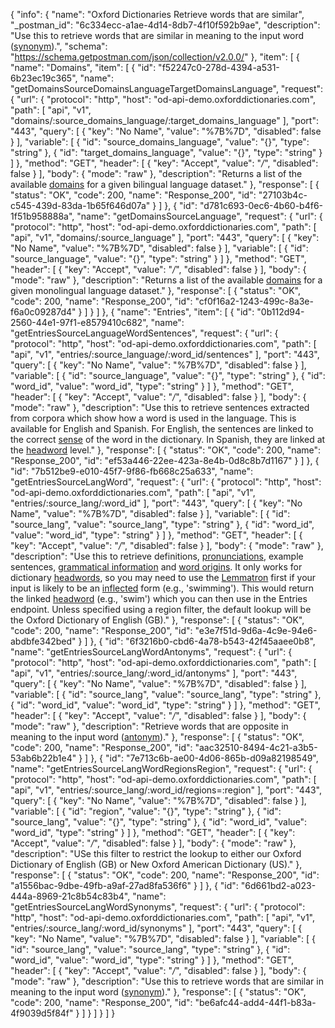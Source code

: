 {
  "info": {
    "name": "Oxford Dictionaries Retrieve words that are similar",
    "_postman_id": "6c334ecc-a1ae-4d14-8db7-4f10f592b9ae",
    "description": "Use this to retrieve words that are similar in meaning to the input word ([synonym](documentation/glossary?term=synonym)).",
    "schema": "https://schema.getpostman.com/json/collection/v2.0.0/"
  },
  "item": [
    {
      "name": "Domains",
      "item": [
        {
          "id": "f52247c0-278d-4394-a531-6b23ec19c365",
          "name": "getDomainsSourceDomainsLanguageTargetDomainsLanguage",
          "request": {
            "url": {
              "protocol": "http",
              "host": "od-api-demo.oxforddictionaries.com",
              "path": [
                "api",
                "v1",
                "domains/:source_domains_language/:target_domains_language"
              ],
              "port": "443",
              "query": [
                {
                  "key": "No Name",
                  "value": "%7B%7D",
                  "disabled": false
                }
              ],
              "variable": [
                {
                  "id": "source_domains_language",
                  "value": "{}",
                  "type": "string"
                },
                {
                  "id": "target_domains_language",
                  "value": "{}",
                  "type": "string"
                }
              ]
            },
            "method": "GET",
            "header": [
              {
                "key": "Accept",
                "value": "*/*",
                "disabled": false
              }
            ],
            "body": {
              "mode": "raw"
            },
            "description": "Returns a list of the available [domains](documentation/glossary?term=domain) for a given bilingual language dataset."
          },
          "response": [
            {
              "status": "OK",
              "code": 200,
              "name": "Response_200",
              "id": "27103b4c-c545-439d-83da-1b65f646d07a"
            }
          ]
        },
        {
          "id": "d781c693-0ec6-4b60-b4f6-1f51b958888a",
          "name": "getDomainsSourceLanguage",
          "request": {
            "url": {
              "protocol": "http",
              "host": "od-api-demo.oxforddictionaries.com",
              "path": [
                "api",
                "v1",
                "domains/:source_language"
              ],
              "port": "443",
              "query": [
                {
                  "key": "No Name",
                  "value": "%7B%7D",
                  "disabled": false
                }
              ],
              "variable": [
                {
                  "id": "source_language",
                  "value": "{}",
                  "type": "string"
                }
              ]
            },
            "method": "GET",
            "header": [
              {
                "key": "Accept",
                "value": "*/*",
                "disabled": false
              }
            ],
            "body": {
              "mode": "raw"
            },
            "description": "Returns a list of the available [domains](documentation/glossary?term=domain) for a given monolingual language dataset."
          },
          "response": [
            {
              "status": "OK",
              "code": 200,
              "name": "Response_200",
              "id": "cf0f16a2-1243-499c-8a3e-f6a0c09287d4"
            }
          ]
        }
      ]
    },
    {
      "name": "Entries",
      "item": [
        {
          "id": "0b112d94-2560-44e1-97f1-e8579410c682",
          "name": "getEntriesSourceLanguageWordSentences",
          "request": {
            "url": {
              "protocol": "http",
              "host": "od-api-demo.oxforddictionaries.com",
              "path": [
                "api",
                "v1",
                "entries/:source_language/:word_id/sentences"
              ],
              "port": "443",
              "query": [
                {
                  "key": "No Name",
                  "value": "%7B%7D",
                  "disabled": false
                }
              ],
              "variable": [
                {
                  "id": "source_language",
                  "value": "{}",
                  "type": "string"
                },
                {
                  "id": "word_id",
                  "value": "word_id",
                  "type": "string"
                }
              ]
            },
            "method": "GET",
            "header": [
              {
                "key": "Accept",
                "value": "*/*",
                "disabled": false
              }
            ],
            "body": {
              "mode": "raw"
            },
            "description": "Use this to retrieve sentences extracted from  corpora which show how a word is used in the language. This is available for English and Spanish. For English, the sentences are linked to the correct [sense](documentation/glossary?term=sense) of the word in the dictionary. In Spanish, they are linked at the [headword](documentation/glossary?term=headword) level."
          },
          "response": [
            {
              "status": "OK",
              "code": 200,
              "name": "Response_200",
              "id": "ef53a446-22ee-423a-8e4b-0d8c8b7d1167"
            }
          ]
        },
        {
          "id": "7b512be9-e010-45f7-9f86-fb668c25a633",
          "name": "getEntriesSourceLangWord",
          "request": {
            "url": {
              "protocol": "http",
              "host": "od-api-demo.oxforddictionaries.com",
              "path": [
                "api",
                "v1",
                "entries/:source_lang/:word_id"
              ],
              "port": "443",
              "query": [
                {
                  "key": "No Name",
                  "value": "%7B%7D",
                  "disabled": false
                }
              ],
              "variable": [
                {
                  "id": "source_lang",
                  "value": "source_lang",
                  "type": "string"
                },
                {
                  "id": "word_id",
                  "value": "word_id",
                  "type": "string"
                }
              ]
            },
            "method": "GET",
            "header": [
              {
                "key": "Accept",
                "value": "*/*",
                "disabled": false
              }
            ],
            "body": {
              "mode": "raw"
            },
            "description": "Use this to retrieve definitions, [pronunciations](documentation/glossary?term=pronunciation), example sentences, [grammatical information](documentation/glossary?term=grammaticalfeatures) and [word origins](documentation/glossary?term=etymology). It only works for dictionary [headwords](documentation/glossary?term=headword), so you may need to use the [Lemmatron](documentation/glossary?term=lemma) first if your input is likely to be an [inflected](documentation/glossary?term=inflection) form (e.g., 'swimming'). This would return the linked [headword](documentation/glossary?term=headword) (e.g., 'swim') which you can then use in the Entries endpoint. Unless specified using a region filter, the default lookup will be the Oxford Dictionary of English (GB)."
          },
          "response": [
            {
              "status": "OK",
              "code": 200,
              "name": "Response_200",
              "id": "e3e7f51d-9d6a-4c9e-94e6-abdbfe342bed"
            }
          ]
        },
        {
          "id": "6f3216b0-cbd6-4a78-b543-42f45aaee0b8",
          "name": "getEntriesSourceLangWordAntonyms",
          "request": {
            "url": {
              "protocol": "http",
              "host": "od-api-demo.oxforddictionaries.com",
              "path": [
                "api",
                "v1",
                "entries/:source_lang/:word_id/antonyms"
              ],
              "port": "443",
              "query": [
                {
                  "key": "No Name",
                  "value": "%7B%7D",
                  "disabled": false
                }
              ],
              "variable": [
                {
                  "id": "source_lang",
                  "value": "source_lang",
                  "type": "string"
                },
                {
                  "id": "word_id",
                  "value": "word_id",
                  "type": "string"
                }
              ]
            },
            "method": "GET",
            "header": [
              {
                "key": "Accept",
                "value": "*/*",
                "disabled": false
              }
            ],
            "body": {
              "mode": "raw"
            },
            "description": "Retrieve words that are opposite in meaning to the input word ([antonym](documentation/glossary?term=thesaurus))."
          },
          "response": [
            {
              "status": "OK",
              "code": 200,
              "name": "Response_200",
              "id": "aac32510-8494-4c21-a3b5-53ab6b22b1e4"
            }
          ]
        },
        {
          "id": "7e713c6b-ae00-4d06-865b-d09a82198549",
          "name": "getEntriesSourceLangWordRegionsRegion",
          "request": {
            "url": {
              "protocol": "http",
              "host": "od-api-demo.oxforddictionaries.com",
              "path": [
                "api",
                "v1",
                "entries/:source_lang/:word_id/regions=:region"
              ],
              "port": "443",
              "query": [
                {
                  "key": "No Name",
                  "value": "%7B%7D",
                  "disabled": false
                }
              ],
              "variable": [
                {
                  "id": "region",
                  "value": "{}",
                  "type": "string"
                },
                {
                  "id": "source_lang",
                  "value": "{}",
                  "type": "string"
                },
                {
                  "id": "word_id",
                  "value": "word_id",
                  "type": "string"
                }
              ]
            },
            "method": "GET",
            "header": [
              {
                "key": "Accept",
                "value": "*/*",
                "disabled": false
              }
            ],
            "body": {
              "mode": "raw"
            },
            "description": "USe this filter to restrict the lookup to either our Oxford Dictionary of English (GB) or New Oxford American Dictionary (US)."
          },
          "response": [
            {
              "status": "OK",
              "code": 200,
              "name": "Response_200",
              "id": "a1556bac-9dbe-49fb-a9af-27ad8fa536f6"
            }
          ]
        },
        {
          "id": "6d661bd2-a023-444a-8969-21c8b54c83b4",
          "name": "getEntriesSourceLangWordSynonyms",
          "request": {
            "url": {
              "protocol": "http",
              "host": "od-api-demo.oxforddictionaries.com",
              "path": [
                "api",
                "v1",
                "entries/:source_lang/:word_id/synonyms"
              ],
              "port": "443",
              "query": [
                {
                  "key": "No Name",
                  "value": "%7B%7D",
                  "disabled": false
                }
              ],
              "variable": [
                {
                  "id": "source_lang",
                  "value": "source_lang",
                  "type": "string"
                },
                {
                  "id": "word_id",
                  "value": "word_id",
                  "type": "string"
                }
              ]
            },
            "method": "GET",
            "header": [
              {
                "key": "Accept",
                "value": "*/*",
                "disabled": false
              }
            ],
            "body": {
              "mode": "raw"
            },
            "description": "Use this to retrieve words that are similar in meaning to the input word ([synonym](documentation/glossary?term=synonym))."
          },
          "response": [
            {
              "status": "OK",
              "code": 200,
              "name": "Response_200",
              "id": "be6afc44-add4-44f1-b83a-4f9039d5f84f"
            }
          ]
        }
      ]
    }
  ]
}